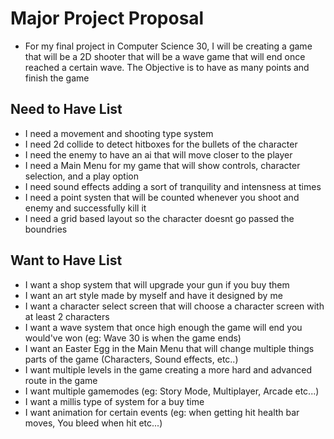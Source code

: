 # Major Project Proposal
 - For my final project in Computer Science 30, I will be creating a game that will be a 2D shooter that will be a
   wave game that will end once reached a certain wave. The Objective is to have as many points and finish the game
   
## Need to Have List
  - I need a movement and shooting type system
  - I need 2d collide to detect hitboxes for the bullets of the character
  - I need the enemy to have an ai that will move closer to the player
  - I need a Main Menu for my game that will show controls, character selection, and a play option
  - I need sound effects adding a sort of tranquility and intensness at times
  - I need a point systen that will be counted whenever you shoot and enemy and successfully kill it
  - I need a grid based layout so the character doesnt go passed the boundries
  
## Want to Have List
  - I want a shop system that will upgrade your gun if you buy them
  - I want an art style made by myself and have it designed by me
  - I want a character select screen that will choose a character screen with at least 2 characters
  - I want a wave system that once high enough the game will end you would've won (eg: Wave 30 is when the game ends)
  - I want an Easter Egg in the Main Menu that will change multiple things parts of the game (Characters, Sound effects, etc..)
  - I want multiple levels in the game creating a more hard and advanced route in the game
  - I want multiple gamemodes (eg: Story Mode, Multiplayer, Arcade etc...)
  - I want a millis type of system for a buy time
  - I want animation for certain events (eg: when getting hit health bar moves, You bleed when hit etc...)
